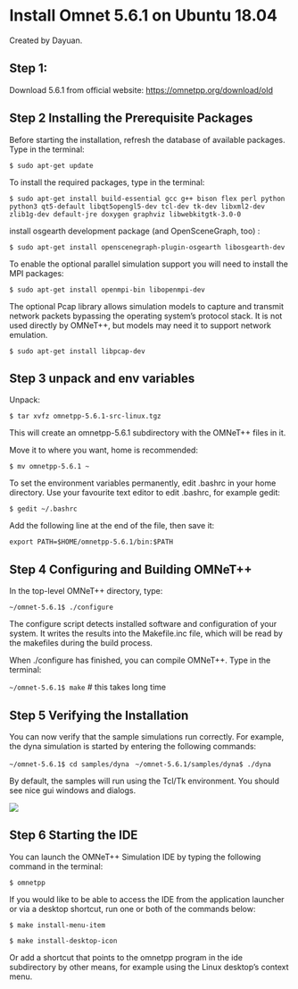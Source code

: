 # Install Omnet 5.6.1 on Ubuntu 18.04
Created by Dayuan.

## Step 1:
Download 5.6.1 from official website:
https://omnetpp.org/download/old

## Step 2 Installing the Prerequisite Packages

Before starting the installation, refresh the database of available packages. Type in the terminal:

```$ sudo apt-get update```

To install the required packages, type in the terminal:

```
$ sudo apt-get install build-essential gcc g++ bison flex perl python python3 qt5-default libqt5opengl5-dev tcl-dev tk-dev libxml2-dev zlib1g-dev default-jre doxygen graphviz libwebkitgtk-3.0-0
```

install osgearth development package (and OpenSceneGraph, too) :

```$ sudo apt-get install openscenegraph-plugin-osgearth libosgearth-dev```

To enable the optional parallel simulation support you will need to install the MPI packages:

```$ sudo apt-get install openmpi-bin libopenmpi-dev```

The optional Pcap library allows simulation models to capture and transmit network packets bypassing the operating system’s protocol stack. It is not used directly by OMNeT++, but models may need it to support network emulation.

```$ sudo apt-get install libpcap-dev```

## Step 3 unpack and env variables

Unpack:

```$ tar xvfz omnetpp-5.6.1-src-linux.tgz```

This will create an omnetpp-5.6.1 subdirectory with the OMNeT++ files in it.

Move it to where you want, home is recommended:

```$ mv omnetpp-5.6.1 ~```


To set the environment variables permanently, edit .bashrc in your home directory. Use your favourite text editor to edit .bashrc, for example gedit:

```$ gedit ~/.bashrc```

Add the following line at the end of the file, then save it:

```export PATH=$HOME/omnetpp-5.6.1/bin:$PATH```


## Step 4 Configuring and Building OMNeT++

In the top-level OMNeT++ directory, type:

```~/omnet-5.6.1$ ./configure```

The configure script detects installed software and configuration of your system. It writes the results into the Makefile.inc file, which will be read by the makefiles during the build process.



When ./configure has finished, you can compile OMNeT++. Type in the terminal:

```~/omnet-5.6.1$ make``` # this takes long time


## Step 5 Verifying the Installation

You can now verify that the sample simulations run correctly. For example, the dyna simulation is started by entering the following commands:

```~/omnet-5.6.1$ cd samples/dyna ```
```~/omnet-5.6.1/samples/dyna$ ./dyna```

By default, the samples will run using the Tcl/Tk environment. You should see nice gui windows and dialogs.

![](img/screenshot_omnet.png)


## Step 6 Starting the IDE

You can launch the OMNeT++ Simulation IDE by typing the following command in the terminal:

```$ omnetpp```

If you would like to be able to access the IDE from the application launcher or via a desktop shortcut, run one or both of the commands below:

```$ make install-menu-item ```

```$ make install-desktop-icon```

Or add a shortcut that points to the omnetpp program in the ide subdirectory by other means, for example using the Linux desktop’s context menu.
